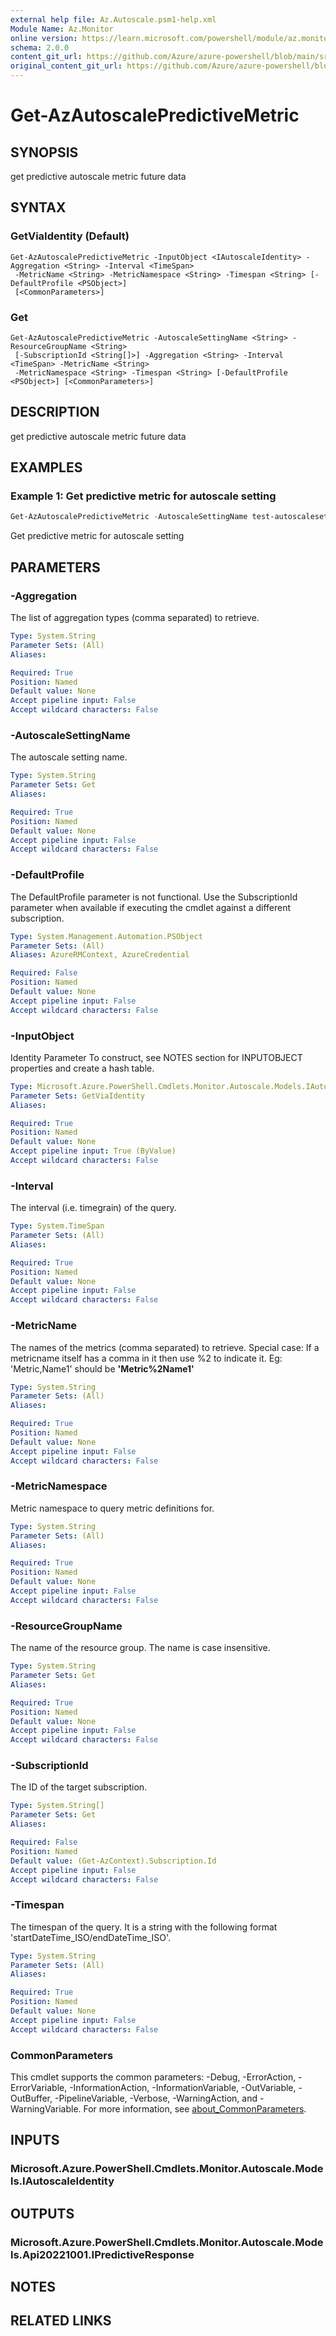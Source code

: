 ```yaml
---
external help file: Az.Autoscale.psm1-help.xml
Module Name: Az.Monitor
online version: https://learn.microsoft.com/powershell/module/az.monitor/get-azautoscalepredictivemetric
schema: 2.0.0
content_git_url: https://github.com/Azure/azure-powershell/blob/main/src/Monitor/Monitor/help/Get-AzAutoscalePredictiveMetric.md
original_content_git_url: https://github.com/Azure/azure-powershell/blob/main/src/Monitor/Monitor/help/Get-AzAutoscalePredictiveMetric.md
---
```


# Get-AzAutoscalePredictiveMetric

## SYNOPSIS
get predictive autoscale metric future data

## SYNTAX

### GetViaIdentity (Default)
```
Get-AzAutoscalePredictiveMetric -InputObject <IAutoscaleIdentity> -Aggregation <String> -Interval <TimeSpan>
 -MetricName <String> -MetricNamespace <String> -Timespan <String> [-DefaultProfile <PSObject>]
 [<CommonParameters>]
```

### Get
```
Get-AzAutoscalePredictiveMetric -AutoscaleSettingName <String> -ResourceGroupName <String>
 [-SubscriptionId <String[]>] -Aggregation <String> -Interval <TimeSpan> -MetricName <String>
 -MetricNamespace <String> -Timespan <String> [-DefaultProfile <PSObject>] [<CommonParameters>]
```

## DESCRIPTION
get predictive autoscale metric future data

## EXAMPLES

### Example 1: Get predictive metric for autoscale setting
```powershell
Get-AzAutoscalePredictiveMetric -AutoscaleSettingName test-autoscalesetting -ResourceGroupName test-group -Timespan "2021-10-14T22:00:00.000Z/2021-10-16T22:00:00.000Z" -Aggregation "Total" -Interval ([System.TimeSpan]::New(0,60,0)) -MetricName "PercentageCPU" -MetricNamespace "Microsoft.Compute/virtualMachineScaleSets"
```

Get predictive metric for autoscale setting

## PARAMETERS

### -Aggregation
The list of aggregation types (comma separated) to retrieve.

```yaml
Type: System.String
Parameter Sets: (All)
Aliases:

Required: True
Position: Named
Default value: None
Accept pipeline input: False
Accept wildcard characters: False
```

### -AutoscaleSettingName
The autoscale setting name.

```yaml
Type: System.String
Parameter Sets: Get
Aliases:

Required: True
Position: Named
Default value: None
Accept pipeline input: False
Accept wildcard characters: False
```

### -DefaultProfile
The DefaultProfile parameter is not functional.
Use the SubscriptionId parameter when available if executing the cmdlet against a different subscription.

```yaml
Type: System.Management.Automation.PSObject
Parameter Sets: (All)
Aliases: AzureRMContext, AzureCredential

Required: False
Position: Named
Default value: None
Accept pipeline input: False
Accept wildcard characters: False
```

### -InputObject
Identity Parameter
To construct, see NOTES section for INPUTOBJECT properties and create a hash table.

```yaml
Type: Microsoft.Azure.PowerShell.Cmdlets.Monitor.Autoscale.Models.IAutoscaleIdentity
Parameter Sets: GetViaIdentity
Aliases:

Required: True
Position: Named
Default value: None
Accept pipeline input: True (ByValue)
Accept wildcard characters: False
```

### -Interval
The interval (i.e.
timegrain) of the query.

```yaml
Type: System.TimeSpan
Parameter Sets: (All)
Aliases:

Required: True
Position: Named
Default value: None
Accept pipeline input: False
Accept wildcard characters: False
```

### -MetricName
The names of the metrics (comma separated) to retrieve.
Special case: If a metricname itself has a comma in it then use %2 to indicate it.
Eg: 'Metric,Name1' should be **'Metric%2Name1'**

```yaml
Type: System.String
Parameter Sets: (All)
Aliases:

Required: True
Position: Named
Default value: None
Accept pipeline input: False
Accept wildcard characters: False
```

### -MetricNamespace
Metric namespace to query metric definitions for.

```yaml
Type: System.String
Parameter Sets: (All)
Aliases:

Required: True
Position: Named
Default value: None
Accept pipeline input: False
Accept wildcard characters: False
```

### -ResourceGroupName
The name of the resource group.
The name is case insensitive.

```yaml
Type: System.String
Parameter Sets: Get
Aliases:

Required: True
Position: Named
Default value: None
Accept pipeline input: False
Accept wildcard characters: False
```

### -SubscriptionId
The ID of the target subscription.

```yaml
Type: System.String[]
Parameter Sets: Get
Aliases:

Required: False
Position: Named
Default value: (Get-AzContext).Subscription.Id
Accept pipeline input: False
Accept wildcard characters: False
```

### -Timespan
The timespan of the query.
It is a string with the following format 'startDateTime_ISO/endDateTime_ISO'.

```yaml
Type: System.String
Parameter Sets: (All)
Aliases:

Required: True
Position: Named
Default value: None
Accept pipeline input: False
Accept wildcard characters: False
```

### CommonParameters
This cmdlet supports the common parameters: -Debug, -ErrorAction, -ErrorVariable, -InformationAction, -InformationVariable, -OutVariable, -OutBuffer, -PipelineVariable, -Verbose, -WarningAction, and -WarningVariable. For more information, see [about_CommonParameters](http://go.microsoft.com/fwlink/?LinkID=113216).

## INPUTS

### Microsoft.Azure.PowerShell.Cmdlets.Monitor.Autoscale.Models.IAutoscaleIdentity

## OUTPUTS

### Microsoft.Azure.PowerShell.Cmdlets.Monitor.Autoscale.Models.Api20221001.IPredictiveResponse

## NOTES

## RELATED LINKS
